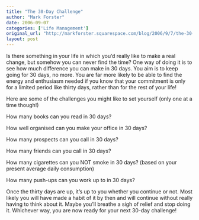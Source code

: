 ```yaml
---
title: "The 30-Day Challenge"
author: "Mark Forster"
date: 2006-09-07
categories: ['Life Management']
original_url: "http://markforster.squarespace.com/blog/2006/9/7/the-30-day-challenge.html"
layout: post
---
```


Is there something in your life in which you’d really like to make a real change, but somehow you can never find the time? One way of doing it is to see how much difference you can make in 30 days. You aim is to keep going for 30 days, no more. You are far more likely to be able to find the energy and enthusiasm needed if you know that your commitment is only for a limited period like thirty days, rather than for the rest of your life!  
  
Here are some of the challenges you might like to set yourself (only one at a time though!)  
  
How many books can you read in 30 days?  
  
How well organised can you make your office in 30 days?  
  
How many prospects can you call in 30 days?   
  
How many friends can you call in 30 days?  
  
How many cigarettes can you NOT smoke in 30 days? (based on your present average daily consumption)   
  
How many push-ups can you work up to in 30 days?   
  
Once the thirty days are up, it’s up to you whether you continue or not. Most likely you will have made a habit of it by then and will continue without really having to think about it. Maybe you’ll breathe a sigh of relief and stop doing it. Whichever way, you are now ready for your next 30-day challenge!
